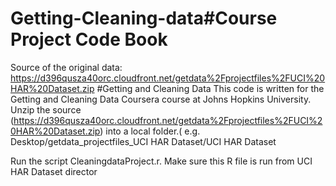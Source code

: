 # Getting-Cleaning-data#Course Project Code Book
Source of the original data: https://d396qusza40orc.cloudfront.net/getdata%2Fprojectfiles%2FUCI%20HAR%20Dataset.zip
#Getting and Cleaning Data
This code is  written for the Getting and Cleaning Data Coursera course at Johns Hopkins University. 
Unzip the source (https://d396qusza40orc.cloudfront.net/getdata%2Fprojectfiles%2FUCI%20HAR%20Dataset.zip) into a local folder.( e.g. Desktop/getdata_projectfiles_UCI HAR Dataset/UCI HAR Dataset

Run the script CleaningdataProject.r. Make sure this R file is run from UCI HAR Dataset director




